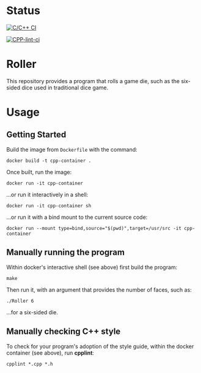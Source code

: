 # Status

[![C/C++ CI](https://github.com/chetan2298/Roller/actions/workflows/c%7Cc++.yml/badge.svg)](https://github.com/chetan2298/Roller/actions/workflows/c%7Cc++.yml)

[![CPP-lint-ci](https://github.com/chetan2298/Roller/actions/workflows/cpplintcheck.yml/badge.svg)](https://github.com/chetan2298/Roller/actions/workflows/cpplintcheck.yml)


# Roller

This repository provides a program that rolls a game die, such as the
six-sided dice used in traditional dice game.

# Usage

## Getting Started

Build the image from `Dockerfile` with the command:

`docker build -t cpp-container .`

Once built, run the image:

`docker run -it cpp-container`

...or run it interactively in a shell:

`docker run -it cpp-container sh`

...or run it with a bind mount to the current source code:

`docker run --mount type=bind,source="$(pwd)",target=/usr/src -it cpp-container`

## Manually running the program

Within docker's interactive shell (see above) first build the program:

`make`

Then run it, with an argument that provides the number of faces, such as:

`./Roller 6`

...for a six-sided die.

## Manually checking C++ style

To check for your program's adoption of the style guide, within the docker
container (see above), run **cpplint**:

`cpplint *.cpp *.h`
